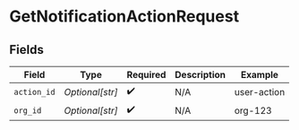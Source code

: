 # GetNotificationActionRequest


## Fields

| Field              | Type               | Required           | Description        | Example            |
| ------------------ | ------------------ | ------------------ | ------------------ | ------------------ |
| `action_id`        | *Optional[str]*    | :heavy_check_mark: | N/A                | user-action        |
| `org_id`           | *Optional[str]*    | :heavy_check_mark: | N/A                | org-123            |
